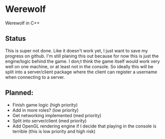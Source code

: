 # Werewolf
Werewolf in C++

## Status
This is super not done. Like it doesn't work yet, I just want to save my progress on github. I'm still planing this out because for now this is just the engine/logic behind the game. I don;t think the game itself would work very well on one machine, or at least not in the console. So ideally this will be split into a server/client package where the client can register a username when connecting to a server.

## Planned:
- Finish game logic (high priority)
- Add in more roles? (low priority)
- Get networking implemented (med priority)
- Split into server/client (med priority)
- Add OpenGL rendering engine if I decide that playing in the console is terrible (this is low priority and high risk)
